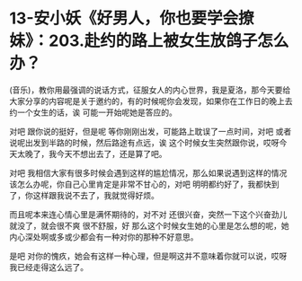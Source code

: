 # 13-安小妖《好男人，你也要学会撩妹》：203.赴约的路上被女生放鸽子怎么办？

(音乐)，教你用最强调的说话方式，征服女人的内心世界，我是夏洛，那今天要给大家分享的内容呢是关于邀约的，有的时候呢你会发现，如果你在工作日的晚上去约一个女生的话，诶 可能一开始呢她是答应的。

对吧 跟你说的挺好，但是呢 等你刚刚出发，可能路上耽误了一点时间，对吧 或者说呢出发到半路的时候，然后路途有点远，诶 这个时候女生突然跟你说，哎呀今天太晚了，我今天不想出去了，还是算了吧。

对吧 我相信大家有很多时候会遇到这样的尴尬情况，那么如果说遇到这样的情况该怎么办呢，你自己心里肯定是非常不甘心的，对吧 明明都约好了，我都快到了，你这样跟我说不去了，我就觉得好烦。

而且呢本来连心情心里是满怀期待的，对不对 还很兴奋，突然一下这个兴奋劲儿就没了，就会很不爽 很不舒服，好 那么这个时候女生她的心里是怎么想的呢，她内心深处啊或多或少都会有一种对你的那种不好意思。

是吧 对你的愧疚，她会有这样一种心理，但是啊这并不意味着你就可以说，哎呀我已经走得这么远了。